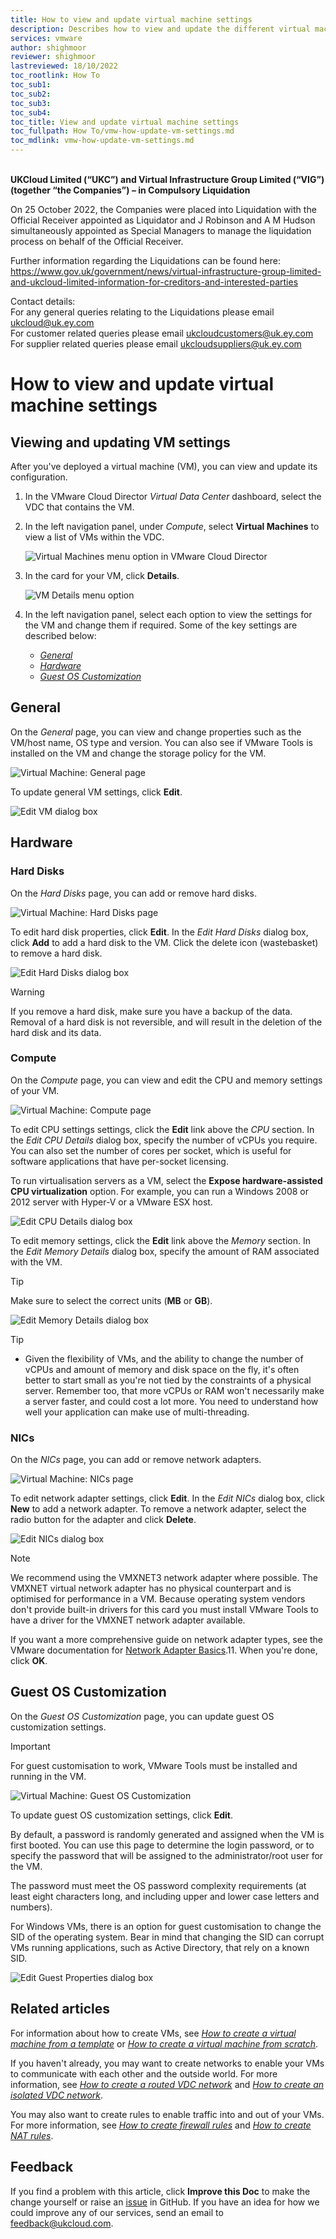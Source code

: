 ```yaml
---
title: How to view and update virtual machine settings
description: Describes how to view and update the different virtual machine (VM) settings within the VMware Cloud Director tenant portal
services: vmware
author: shighmoor
reviewer: shighmoor
lastreviewed: 18/10/2022
toc_rootlink: How To
toc_sub1: 
toc_sub2:
toc_sub3:
toc_sub4:
toc_title: View and update virtual machine settings
toc_fullpath: How To/vmw-how-update-vm-settings.md
toc_mdlink: vmw-how-update-vm-settings.md
---
```


<br>**UKCloud Limited (“UKC”) and Virtual Infrastructure Group Limited (“VIG”) (together “the Companies”) – in Compulsory Liquidation**

On 25 October 2022, the Companies were placed into Liquidation with the Official Receiver appointed as Liquidator and J Robinson and A M Hudson simultaneously appointed as Special Managers to manage the liquidation process on behalf of the Official Receiver.

Further information regarding the Liquidations can be found here: <https://www.gov.uk/government/news/virtual-infrastructure-group-limited-and-ukcloud-limited-information-for-creditors-and-interested-parties>

Contact details:<br>
For any general queries relating to the Liquidations please email <ukcloud@uk.ey.com><br>
For customer related queries please email <ukcloudcustomers@uk.ey.com><br>
For supplier related queries please email <ukcloudsuppliers@uk.ey.com>

# How to view and update virtual machine settings

## Viewing and updating VM settings

After you've deployed a virtual machine (VM), you can view and update its configuration.

1. In the VMware Cloud Director *Virtual Data Center* dashboard, select the VDC that contains the VM.

2. In the left navigation panel, under *Compute*, select **Virtual Machines** to view a list of VMs within the VDC.

   ![Virtual Machines menu option in VMware Cloud Director](images/vmw-mnu-vms-vcd10.3.png)

3. In the card for your VM, click **Details**.

    ![VM Details menu option](images/vmw-vm-mnu-details.png)

4. In the left navigation panel, select each option to view the settings for the VM and change them if required. Some of the key settings are described below:

   - [*General*](#general)
   - [*Hardware*](#hardware)
   - [*Guest OS Customization*](#guest-os-customization)

## General

On the *General* page, you can view and change properties such as the VM/host name, OS type and version. You can also see if VMware Tools is installed on the VM and change the storage policy for the VM.

![Virtual Machine: General page](images/vmw-vm-general-vcd10.3.png)

To update general VM settings, click **Edit**.

![Edit VM dialog box](images/vmw-vm-dlg-edit-vm-vcd10.3.png)

## Hardware

### Hard Disks

On the *Hard Disks* page, you can add or remove hard disks.

![Virtual Machine: Hard Disks page](images/vmw-vm-hard-disks-vcd10.3.png)

To edit hard disk properties, click **Edit**. In the *Edit Hard Disks* dialog box, click **Add** to add a hard disk to the VM. Click the delete icon (wastebasket) to remove a hard disk.

![Edit Hard Disks dialog box](images/vmw-vm-dlg-edit-hard-disks-vcd10.3.png)

> [!WARNING]
> If you remove a hard disk, make sure you have a backup of the data. Removal of a hard disk is not reversible, and will result in the deletion of the hard disk and its data.

### Compute

On the *Compute* page, you can view and edit the CPU and memory settings of your VM.

![Virtual Machine: Compute page](images/vmw-vm-compute-vcd10.3.png)

To edit CPU settings settings, click the **Edit** link above the *CPU* section. In the *Edit CPU Details* dialog box, specify the number of vCPUs you require. You can also set the number of cores per socket, which is useful for software applications that have per-socket licensing.

To run virtualisation servers as a VM, select the **Expose hardware-assisted CPU virtualization** option. For example, you can run a Windows 2008 or 2012 server with Hyper-V or a VMware ESX host.

![Edit CPU Details dialog box](images/vmw-vm-dlg-edit-cpu-vcd10.3.png)

To edit memory settings, click the **Edit** link above the *Memory* section. In the *Edit Memory Details* dialog box, specify the amount of RAM associated with the VM.

> [!TIP]
> Make sure to select the correct units (**MB** or **GB**).

![Edit Memory Details dialog box](images/vmw-vm-dlg-edit-memory-vcd10.3.png)

> [!TIP]
>
> - Given the flexibility of VMs, and the ability to change the number of vCPUs and amount of memory and disk space on the fly, it's often better to start small as you're not tied by the constraints of a physical server. Remember too, that more vCPUs or RAM won't necessarily make a server faster, and could cost a lot more. You need to understand how well your application can make use of multi-threading.

### NICs

On the *NICs* page, you can add or remove network adapters.

![Virtual Machine: NICs page](images/vmw-vm-nics-vcd10.3.png)

To edit network adapter settings, click **Edit**. In the *Edit NICs* dialog box, click **New** to add a network adapter. To remove a network adapter, select the radio button for the adapter and click **Delete**.

![Edit NICs dialog box](images/vmw-vm-dlg-edit-nics-vcd10.3.png)

> [!NOTE]
> We recommend using the VMXNET3 network adapter where possible. The VMXNET virtual network adapter has no physical counterpart and is optimised for performance in a VM. Because operating system vendors don't provide built-in drivers for this card you must install VMware Tools to have a driver for the VMXNET network adapter available.
>
> If you want a more comprehensive guide on network adapter types, see the VMware documentation for [Network Adapter Basics](https://docs.vmware.com/en/VMware-vSphere/7.0/com.vmware.vsphere.vm_admin.doc/GUID-AF9E24A8-2CFA-447B-AC83-35D563119667.html).11. When you're done, click **OK**.

## Guest OS Customization

On the *Guest OS Customization* page, you can update guest OS customization settings.

> [!IMPORTANT]
> For guest customisation to work, VMware Tools must be installed and running in the VM.

![Virtual Machine: Guest OS Customization](images/vmw-vm-guest-os-vcd10.3.png)

To update guest OS customization settings, click **Edit**.

By default, a password is randomly generated and assigned when the VM is first booted. You can use this page to determine the login password, or to specify the password that will be assigned to the administrator/root user for the VM.

The password must meet the OS password complexity requirements (at least eight characters long, and including upper and lower case letters and numbers).

For Windows VMs, there is an option for guest customisation to change the SID of the operating system. Bear in mind that changing the SID can corrupt VMs running applications, such as Active Directory, that rely on a known SID.

![Edit Guest Properties dialog box](images/vmw-vm-dlg-edit-guest-properties-vcd10.3.png)

## Related articles

For information about how to create VMs, see [*How to create a virtual machine from a template*](vmw-how-create-vm-from-template.md) or [*How to create a virtual machine from scratch*](vmw-how-create-vm-from-scratch.md).

If you haven't already, you may want to create networks to enable your VMs to communicate with each other and the outside world. For more information, see [*How to create a routed VDC network*](vmw-how-create-routed-network.md) and [*How to create an isolated VDC network*](vmw-how-create-isolated-network.md).

You may also want to create rules to enable traffic into and out of your VMs. For more information, see [*How to create firewall rules*](vmw-how-create-firewall-rules.md) and [*How to create NAT rules*](vmw-how-create-nat-rules.md).

## Feedback

If you find a problem with this article, click **Improve this Doc** to make the change yourself or raise an [issue](https://github.com/UKCloud/documentation/issues) in GitHub. If you have an idea for how we could improve any of our services, send an email to <feedback@ukcloud.com>.
